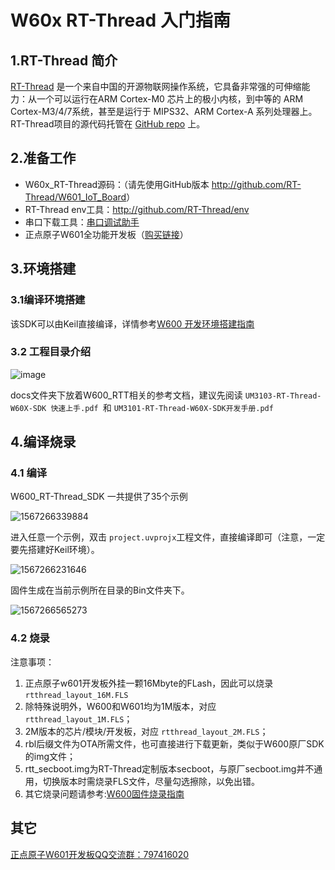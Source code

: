 # W60x RT-Thread 入门指南

## 1.RT-Thread 简介

[RT-Thread](http://www.rt-thread.org/) 是一个来自中国的开源物联网操作系统，它具备非常强的可伸缩能力：从一个可以运行在ARM Cortex-M0 芯片上的极小内核，到中等的 ARM Cortex-M3/4/7系统，甚至是运行于 MIPS32、ARM Cortex-A 系列处理器上。 RT-Thread项目的源代码托管在 [GitHub repo](http://github.com/rt-thread) 上。

## 2.准备工作

-   W60x\_RT-Thread源码：（请先使用GitHub版本 <http://github.com/RT-Thread/W601_IoT_Board>）
-   RT-Thread env工具：http://github.com/RT-Thread/env
-   串口下载工具：[串口调试助手](http://download1.thingsturn.com/tool/%E6%98%9F%E9%80%9A%E6%99%BA%E8%81%94%E4%B8%B2%E5%8F%A3%E8%B0%83%E8%AF%95%E4%B8%8B%E8%BD%BD%E5%8A%A9%E6%89%8B.7z)
-   正点原子W601全功能开发板（[购买链接](http://shop.thingsturn.com/)）

## 3.环境搭建

### 3.1编译环境搭建

该SDK可以由Keil直接编译，详情参考[W600 开发环境搭建指南](../app/ide)

### 3.2 工程目录介绍

![image](../.assets/rt-thread/start/1551025944478.png)



docs文件夹下放着W600\_RTT相关的参考文档，建议先阅读 `UM3103-RT-Thread-W60X-SDK 快速上手.pdf `和 `UM3101-RT-Thread-W60X-SDK开发手册.pdf`

## 4.编译烧录

### 4.1 编译

W600\_RT-Thread\_SDK 一共提供了35个示例

![1567266339884](../.assets/rt-thread/start/1567266339884.png)

进入任意一个示例，双击 `project.uvprojx`工程文件，直接编译即可（注意，一定要先搭建好Keil环境）。



![1567266231646](../.assets/rt-thread/start/1567266231646.png)

固件生成在当前示例所在目录的Bin文件夹下。

![1567266565273](../.assets/rt-thread/start/1567266565273.png)

### 4.2 烧录

注意事项：

1.  正点原子w601开发板外挂一颗16Mbyte的FLash，因此可以烧录 `rtthread_layout_16M.FLS`
2.  除特殊说明外，W600和W601均为1M版本，对应 `rtthread_layout_1M.FLS`；
3.  2M版本的芯片/模块/开发板，对应 `rtthread_layout_2M.FLS`；
4.  rbl后缀文件为OTA所需文件，也可直接进行下载更新，类似于W600原厂SDK的img文件；
5.  rtt_secboot.img为RT-Thread定制版本secboot，与原厂secboot.img并不通用，切换版本时需烧录FLS文件，尽量勾选擦除，以免出错。
6.  其它烧录问题请参考:[W600固件烧录指南](../app/download.md)

## 其它

[正点原子W601开发板QQ交流群：797416020](http://jq.qq.com/?_wv=1027&k=5fcxk5i)

